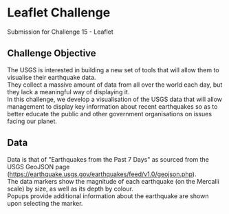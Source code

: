 # Leaflet Challenge
Submission for Challenge 15 - Leaflet

## Challenge Objective
The USGS is interested in building a new set of tools that will allow them to visualise their earthquake data.  
They collect a massive amount of data from all over the world each day, but they lack a meaningful way of displaying it.  
In this challenge, we develop a visualisation of the USGS data that will allow management to display key information about recent earthquakes so as to better educate the public and other government organisations  on issues facing our planet.

## Data
Data is that of "Earthquakes from the Past 7 Days" as sourced from the USGS GeoJSON page (https://earthquake.usgs.gov/earthquakes/feed/v1.0/geojson.php).   
The data markers show the magnitude of each earthquake (on the Mercalli scale) by size, as well as its depth by colour.  
Popups provide additional information about the earthquake are shown upon selecting the marker.  
